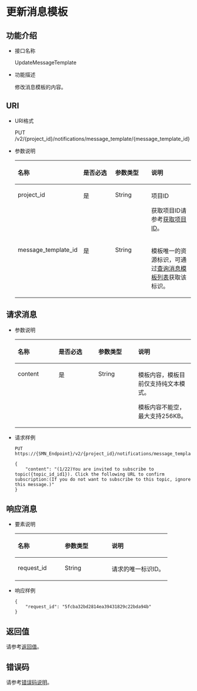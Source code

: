 # 更新消息模板<a name="smn_api_53002"></a>

## 功能介绍<a name="section28165387"></a>

-   接口名称

    UpdateMessageTemplate


-   功能描述

    修改消息模板的内容。


## URI<a name="section52161898"></a>

-   URI格式

    PUT /v2/\{project\_id\}/notifications/message\_template/\{message\_template\_id\}


-   参数说明

    <a name="table54302323"></a>
    <table><thead align="left"><tr id="row60235282"><th class="cellrowborder" valign="top" width="25.5%" id="mcps1.1.5.1.1"><p id="p47219689"><a name="p47219689"></a><a name="p47219689"></a>名称</p>
    </th>
    <th class="cellrowborder" valign="top" width="22.11%" id="mcps1.1.5.1.2"><p id="p66698493"><a name="p66698493"></a><a name="p66698493"></a>是否必选</p>
    </th>
    <th class="cellrowborder" valign="top" width="23.27%" id="mcps1.1.5.1.3"><p id="p33868853"><a name="p33868853"></a><a name="p33868853"></a>参数类型</p>
    </th>
    <th class="cellrowborder" valign="top" width="29.12%" id="mcps1.1.5.1.4"><p id="p59022586"><a name="p59022586"></a><a name="p59022586"></a>说明</p>
    </th>
    </tr>
    </thead>
    <tbody><tr id="row29043529"><td class="cellrowborder" valign="top" width="25.5%" headers="mcps1.1.5.1.1 "><p id="p3715619"><a name="p3715619"></a><a name="p3715619"></a>project_id</p>
    </td>
    <td class="cellrowborder" valign="top" width="22.11%" headers="mcps1.1.5.1.2 "><p id="p32529705"><a name="p32529705"></a><a name="p32529705"></a>是</p>
    </td>
    <td class="cellrowborder" valign="top" width="23.27%" headers="mcps1.1.5.1.3 "><p id="p17660485"><a name="p17660485"></a><a name="p17660485"></a>String</p>
    </td>
    <td class="cellrowborder" valign="top" width="29.12%" headers="mcps1.1.5.1.4 "><p id="p52904931155237"><a name="p52904931155237"></a><a name="p52904931155237"></a>项目ID</p>
    <p id="p21213148"><a name="p21213148"></a><a name="p21213148"></a>获取项目ID请参考<a href="获取项目ID.md">获取项目ID</a>。</p>
    </td>
    </tr>
    <tr id="row29346720"><td class="cellrowborder" valign="top" width="25.5%" headers="mcps1.1.5.1.1 "><p id="p28274094"><a name="p28274094"></a><a name="p28274094"></a>message_template_id</p>
    </td>
    <td class="cellrowborder" valign="top" width="22.11%" headers="mcps1.1.5.1.2 "><p id="p8500244"><a name="p8500244"></a><a name="p8500244"></a>是</p>
    </td>
    <td class="cellrowborder" valign="top" width="23.27%" headers="mcps1.1.5.1.3 "><p id="p17431163"><a name="p17431163"></a><a name="p17431163"></a>String</p>
    </td>
    <td class="cellrowborder" valign="top" width="29.12%" headers="mcps1.1.5.1.4 "><p id="p2638090"><a name="p2638090"></a><a name="p2638090"></a>模板唯一的资源标识，可通过<a href="查询消息模板列表.md">查询消息模板列表</a>获取该标识。</p>
    </td>
    </tr>
    </tbody>
    </table>


## 请求消息<a name="section66803900"></a>

-   参数说明

    <a name="table30791836"></a>
    <table><thead align="left"><tr id="row6221225"><th class="cellrowborder" valign="top" width="23.22%" id="mcps1.1.5.1.1"><p id="p34157240"><a name="p34157240"></a><a name="p34157240"></a>名称</p>
    </th>
    <th class="cellrowborder" valign="top" width="22.55%" id="mcps1.1.5.1.2"><p id="p15273051"><a name="p15273051"></a><a name="p15273051"></a>是否必选</p>
    </th>
    <th class="cellrowborder" valign="top" width="22.650000000000002%" id="mcps1.1.5.1.3"><p id="p29157627"><a name="p29157627"></a><a name="p29157627"></a>参数类型</p>
    </th>
    <th class="cellrowborder" valign="top" width="31.580000000000002%" id="mcps1.1.5.1.4"><p id="p12957567"><a name="p12957567"></a><a name="p12957567"></a>说明</p>
    </th>
    </tr>
    </thead>
    <tbody><tr id="row54777941"><td class="cellrowborder" valign="top" width="23.22%" headers="mcps1.1.5.1.1 "><p id="p7828214"><a name="p7828214"></a><a name="p7828214"></a>content</p>
    </td>
    <td class="cellrowborder" valign="top" width="22.55%" headers="mcps1.1.5.1.2 "><p id="p30105629"><a name="p30105629"></a><a name="p30105629"></a>是</p>
    </td>
    <td class="cellrowborder" valign="top" width="22.650000000000002%" headers="mcps1.1.5.1.3 "><p id="p22636847"><a name="p22636847"></a><a name="p22636847"></a>String</p>
    </td>
    <td class="cellrowborder" valign="top" width="31.580000000000002%" headers="mcps1.1.5.1.4 "><p id="p21645334"><a name="p21645334"></a><a name="p21645334"></a>模板内容，模板目前仅支持纯文本模式。</p>
    <p id="p115842109384"><a name="p115842109384"></a><a name="p115842109384"></a>模板内容不能空，最大支持256KB。</p>
    </td>
    </tr>
    </tbody>
    </table>

-   请求样例

    ```
    PUT https://{SMN_Endpoint}/v2/{project_id}/notifications/message_template/b3ffa2cdda574168826316f0628f774f
    ```

    ```
    {
        "content": "(1/22)You are invited to subscribe to topic({topic_id_id1}). Click the following URL to confirm subscription:(If you do not want to subscribe to this topic, ignore this message.)"
    }
    ```


## 响应消息<a name="section64364196"></a>

-   要素说明

    <a name="table19559856"></a>
    <table><thead align="left"><tr id="row645991"><th class="cellrowborder" valign="top" width="30.79%" id="mcps1.1.4.1.1"><p id="p52325333"><a name="p52325333"></a><a name="p52325333"></a>名称</p>
    </th>
    <th class="cellrowborder" valign="top" width="30.79%" id="mcps1.1.4.1.2"><p id="p10493555"><a name="p10493555"></a><a name="p10493555"></a>参数类型</p>
    </th>
    <th class="cellrowborder" valign="top" width="38.42%" id="mcps1.1.4.1.3"><p id="p44671593"><a name="p44671593"></a><a name="p44671593"></a>说明</p>
    </th>
    </tr>
    </thead>
    <tbody><tr id="row25915775"><td class="cellrowborder" valign="top" width="30.79%" headers="mcps1.1.4.1.1 "><p id="p18803055"><a name="p18803055"></a><a name="p18803055"></a>request_id</p>
    </td>
    <td class="cellrowborder" valign="top" width="30.79%" headers="mcps1.1.4.1.2 "><p id="p46652504"><a name="p46652504"></a><a name="p46652504"></a>String</p>
    </td>
    <td class="cellrowborder" valign="top" width="38.42%" headers="mcps1.1.4.1.3 "><p id="p20756449"><a name="p20756449"></a><a name="p20756449"></a>请求的唯一标识ID。</p>
    </td>
    </tr>
    </tbody>
    </table>

-   响应样例

    ```
    {
        "request_id": "5fcba32bd2814ea39431829c22bda94b"
    }
    ```


## 返回值<a name="section42406858"></a>

请参考[返回值](返回值.md)。

## 错误码<a name="section73211020122511"></a>

请参考[错误码说明](错误码说明.md)。

